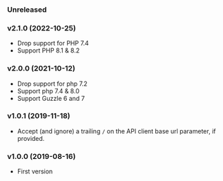 ### Unreleased

### v2.1.0 (2022-10-25)

* Drop support for PHP 7.4
* Support PHP 8.1 & 8.2

### v2.0.0 (2021-10-12)

* Drop support for php 7.2
* Support php 7.4 & 8.0
* Support Guzzle 6 and 7

### v1.0.1 (2019-11-18)

* Accept (and ignore) a trailing `/` on the API client base url parameter, if provided.

### v1.0.0 (2019-08-16)

* First version
